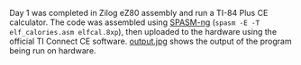 Day 1 was completed in Zilog eZ80 assembly and run a TI-84 Plus CE calculator. The code was assembled using [SPASM-ng](https://github.com/alberthdev/spasm-ng) (`spasm -E -T elf_calories.asm elfcal.8xp`), then uploaded to the hardware using the official TI Connect CE software. [output.jpg](day1-ez80/output.jpg) shows the output of the program being run on hardware.
